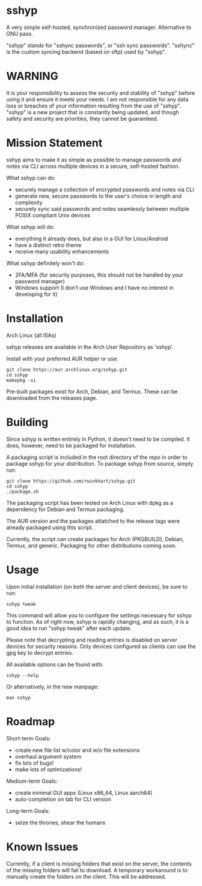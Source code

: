 # sshyp
A very simple self-hosted, synchronized password manager. Alternative to GNU pass.

"sshyp" stands for "sshync passwords", or "ssh sync passwords".
"sshync" is the custom syncing backend (based on sftp) used by "sshyp".

# WARNING
It is your responsibility to assess the security and stability of "sshyp" before using it and ensure it meets your needs.
I am not responsible for any data loss or breaches of your information resulting from the use of "sshyp".
"sshyp" is a new project that is constantly being updated, and though safety and security are priorities, they cannot be guaranteed.

# Mission Statement
sshyp aims to make it as simple as possible to manage passwords and notes via CLI across multiple devices in a secure, self-hosted fashion.

What sshyp can do:

- securely manage a collection of encrypted passwords and notes via CLI
- generate new, secure passwords to the user's choice in length and complexity
- securely sync said passwords and notes seamlessly between multiple POSIX compliant Unix devices

What sshyp will do:

- everything it already does, but also in a GUI for Linux/Android
- have a distinct retro theme
- receive many usability enhancements

What sshyp definitely won't do:

- 2FA/MFA (for security purposes, this should not be handled by your password manager)
- Windows support (I don't use Windows and I have no interest in developing for it)

# Installation
Arch Linux (all ISAs)

sshyp releases are available in the Arch User Repository as 'sshyp'.

Install with your preferred AUR helper or use:

```
git clone https://aur.archlinux.org/sshyp.git
cd sshyp
makepkg -si
```

Pre-built packages exist for Arch, Debian, and Termux. These can be downloaded from the releases page.

# Building
Since sshyp is written entirely in Python, it doesn't need to be compiled. It does, however, need to be packaged for installation.

A packaging script is included in the root directory of the repo in order to package sshyp for your distribution. To package sshyp from source, simply run:

```
git clone https://github.com/rwinkhart/sshyp.git
cd sshyp
./package.sh
```

The packaging script has been tested on Arch Linux with dpkg as a dependency for Debian and Termux packaging.

The AUR version and the packages attatched to the release tags were already packaged using this script.

Currently, the script can create packages for Arch (PKGBUILD), Debian, Termux, and generic. Packaging for other distributions coming soon.

# Usage
Upon initial installation (on both the server and client devices), be sure to run:

```
sshyp tweak
```

This command will allow you to configure the settings necessary for sshyp to function.
As of right now, sshyp is rapidly changing, and as such, it is a good idea to run "sshyp tweak" after each update.

Please note that decrypting and reading entries is disabled on server devices for security reasons. Only devices configured as clients can use the gpg key to decrypt entries.

All available options can be found with:

```
sshyp --help
```

Or alternatively, in the new manpage:

```
man sshyp
```

# Roadmap
Short-term Goals:

- create new file list w/color and w/o file extensions
- overhaul argument system
- fix lots of bugs!
- make lots of optimizations!

Medium-term Goals:

- create minimal GUI apps (Linux x86_64, Linux aarch64)
- auto-completion on tab for CLI version

Long-term Goals:

- seize the thrones, shear the humans

# Known Issues

Currently, if a client is missing folders that exist on the server, the contents of the missing folders will fail to download. A temporary workaround is to manually create the folders on the client. This will be addressed.
